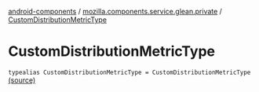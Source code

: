 [android-components](../index.md) / [mozilla.components.service.glean.private](index.md) / [CustomDistributionMetricType](./-custom-distribution-metric-type.md)

# CustomDistributionMetricType

`typealias CustomDistributionMetricType = CustomDistributionMetricType` [(source)](https://github.com/mozilla-mobile/android-components/blob/master/components/service/glean/src/main/java/mozilla/components/service/glean/private/MetricAliases.kt#L12)